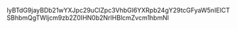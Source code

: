 IyBTdG9jayBDb21wYXJpc29uClZpc3VhbGl6YXRpb24gY29tcGFyaW5nIElCTSBhbmQgTWljcm9zb2Z0IHN0b2NrIHBlcmZvcm1hbmNl